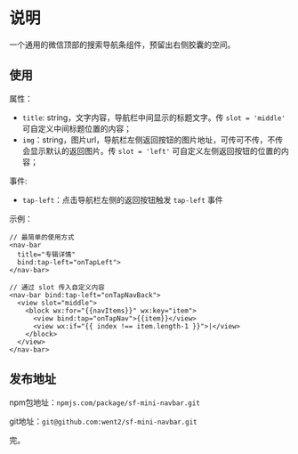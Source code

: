 # 说明

一个通用的微信顶部的搜索导航条组件，预留出右侧胶囊的空间。

## 使用

属性：
- `title`: string，文字内容，导航栏中间显示的标题文字。传 `slot = 'middle'` 可自定义中间标题位置的内容；
- `img`：string，图片url，导航栏左侧返回按钮的图片地址，可传可不传，不传会显示默认的返回图片。传 `slot = 'left'` 可自定义左侧返回按钮的位置的内容；

事件:
- `tap-left`：点击导航栏左侧的返回按钮触发 `tap-left` 事件

示例：

```
// 最简单的使用方式
<nav-bar
  title="专辑详情"
  bind:tap-left="onTapLeft">
</nav-bar>

// 通过 slot 传入自定义内容
<nav-bar bind:tap-left="onTapNavBack">
  <view slot="middle">
    <block wx:for="{{navItems}}" wx:key="item">
      <view bind:tap="onTapNav">{{item}}</view>
      <view wx:if="{{ index !== item.length-1 }}">|</view>
    </block>
  </view>
</nav-bar>
```

## 发布地址

npm包地址：`npmjs.com/package/sf-mini-navbar.git`

git地址：`git@github.com:went2/sf-mini-navbar.git`

完。